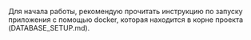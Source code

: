 Для начала работы, рекомендую прочитать инструкцию по запуску приложения с помощью docker, которая находится в корне проекта (DATABASE_SETUP.md).
